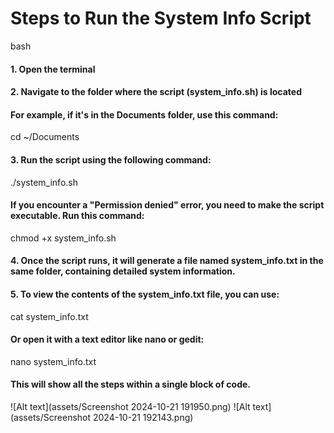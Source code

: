 # Steps to Run the System Info Script

bash
#### 1. Open the terminal

#### 2. Navigate to the folder where the script (system_info.sh) is located
#### For example, if it's in the Documents folder, use this command:
cd ~/Documents

#### 3. Run the script using the following command:
./system_info.sh

#### If you encounter a "Permission denied" error, you need to make the script executable. Run this command:
chmod +x system_info.sh

#### 4. Once the script runs, it will generate a file named system_info.txt in the same folder, containing detailed system information.

#### 5. To view the contents of the system_info.txt file, you can use:
cat system_info.txt

#### Or open it with a text editor like nano or gedit:
nano system_info.txt



#### This will show all the steps within a single block of code.






![Alt text](assets/Screenshot 2024-10-21 191950.png)
![Alt text](assets/Screenshot 2024-10-21 192143.png)








